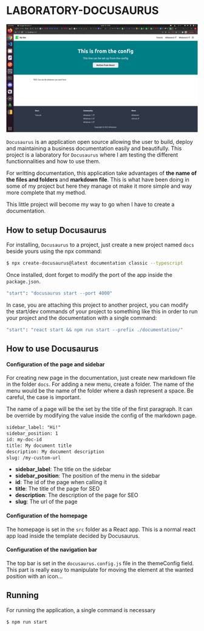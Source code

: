 # LABORATORY-DOCUSAURUS

![./Documentation/screen.jpg](./Documentation/screen.png)

`Docusaurus` is an application open source allowing the user to build, deploy and maintaining a business documentation easily and beautifully. This project is a laboratory for `Docusaurus` where I am testing the different functionnalities and how to use them.

For writting documentation, this application take advantages of **the name of the files and folders** and **markdown file**. This is what have been doing in some of my project but here they manage ot make it more simple and way more complete that my method.

This little project will become my way to go when I have to create a documentation.

## How to setup Docusaurus

For installing, `Docusaurus` to a project, just create a new project named `docs` beside yours using the npx command:

```bash
$ npx create-docusaurus@latest documentation classic --typescript
```

Once installed, dont forget to modify the port of the app inside the `package.json`.

```bash
"start": "docusaurus start --port 4000"
```

In case, you are attaching this project to another project, you can modify the start/dev commands of your project to something like this in order to run your project and the documentation with a single command:

```bash
"start": "react start && npm run start --prefix ./documentation/"
```

## How to use Docusaurus

#### Configuration of the page and sidebar

For creating new page in the documentation, just create new markdown file in the folder `docs`. For adding a new menu, create a folder. The name of the menu would be the name of the folder where a dash represent a space. Be careful, the case is important.

The name of a page will be the set by the title of the first paragraph. It can be override by modifying the value inside the config of the markdown page.

```
sidebar_label: "Hi!"
sidebar_position: 1
id: my-doc-id
title: My document title
description: My document description
slug: /my-custom-url
```

- **sidebar_label**: The title on the sidebar
- **sidebar_position**: The position of the menu in the sidebar
- **id**: The id of the page when calling it
- **title**: The title of the page for SEO
- **description**: The description of the page for SEO
- **slug**: The url of the page

#### Configuration of the homepage

The homepage is set in the `src` folder as a React app. This is a normal react app load inside the template decided by Docusaurus.

#### Configuration of the navigation bar

The top bar is set in the `docusaurus.config.js` file in the themeConfig field. This part is really easy to manipulate for moving the element at the wanted position with an icon...

## Running

For running the application, a single command is necessary

```bash
$ npm run start
```
